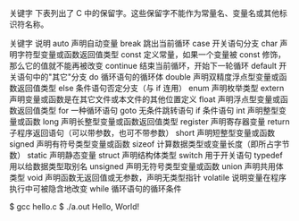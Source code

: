 关键字
下表列出了 C 中的保留字。这些保留字不能作为常量名、变量名或其他标识符名称。

关键字	说明
auto	声明自动变量
break	跳出当前循环
case	开关语句分支
char	声明字符型变量或函数返回值类型
const	定义常量，如果一个变量被 const 修饰，那么它的值就不能再被改变
continue	结束当前循环，开始下一轮循环
default	开关语句中的"其它"分支
do	循环语句的循环体
double	声明双精度浮点型变量或函数返回值类型
else	条件语句否定分支（与 if 连用）
enum	声明枚举类型
extern	声明变量或函数是在其它文件或本文件的其他位置定义
float	声明浮点型变量或函数返回值类型
for	一种循环语句
goto	无条件跳转语句
if	条件语句
int	声明整型变量或函数
long	声明长整型变量或函数返回值类型
register	声明寄存器变量
return	子程序返回语句（可以带参数，也可不带参数）
short	声明短整型变量或函数
signed	声明有符号类型变量或函数
sizeof	计算数据类型或变量长度（即所占字节数）
static	声明静态变量
struct	声明结构体类型
switch	用于开关语句
typedef	用以给数据类型取别名
unsigned	声明无符号类型变量或函数
union	声明共用体类型
void	声明函数无返回值或无参数，声明无类型指针
volatile	说明变量在程序执行中可被隐含地改变
while	循环语句的循环条件


$ gcc hello.c
$ ./a.out
Hello, World!
